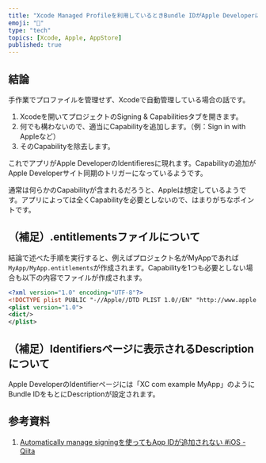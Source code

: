 ```yaml
---
title: "Xcode Managed Profileを利用しているときBundle IDがApple Developerに表示されない場合の対処法"
emoji: "🐥"
type: "tech"
topics: [Xcode, Apple, AppStore]
published: true
---
```

## 結論

手作業でプロファイルを管理せず、Xcodeで自動管理している場合の話です。

1. Xcodeを開いてプロジェクトのSigning & Capabilitiesタブを開きます。
2. 何でも構わないので、適当にCapabilityを追加します。（例：Sign in with Appleなど）
3. そのCapabilityを除去します。

これでアプリがApple DeveloperのIdentifieresに現れます。Capabilityの追加がApple Developerサイト同期のトリガーになっているようです。

通常は何らかのCapabilityが含まれるだろうと、Appleは想定しているようです。アプリによっては全くCapabilityを必要としないので、はまりがちなポイントです。

## （補足）.entitlementsファイルについて

結論で述べた手順を実行すると、例えばプロジェクト名がMyAppであれば`MyApp/MyApp.entitlements`が作成されます。Capabilityを1つも必要としない場合も以下の内容でファイルが作成されます。

```xml
<?xml version="1.0" encoding="UTF-8"?>
<!DOCTYPE plist PUBLIC "-//Apple//DTD PLIST 1.0//EN" "http://www.apple.com/DTDs/PropertyList-1.0.dtd">
<plist version="1.0">
<dict/>
</plist>
```

## （補足）Identifiersページに表示されるDescriptionについて

Apple DeveloperのIdentifierページには「XC com example MyApp」のようにBundle IDをもとにDescriptionが設定されます。

## 参考資料

1. [Automatically manage signingを使ってもApp IDが追加されない #iOS - Qiita](https://qiita.com/kakueki61/items/c23694e994b0bba1717d)
